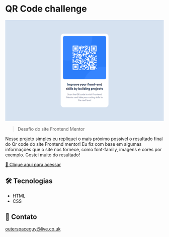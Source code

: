 # QR Code challenge

![preview](./.github/preview.png)

> Desafio do site Frontend Mentor

Nesse projeto simples eu repliquei o mais próximo possível o resultado final do Qr code do site Frontend mentor! Eu fiz com base em algumas informações que o site nos fornece, como font-family, imagens e cores por exemplo. Gostei muito do resultado!

[🔗 Clique aqui para acessar](https://filipesantos07.github.io/Desafio-qr-code/)

## 🛠️ Tecnologias

- HTML
- CSS

## 💛 Contato

outerspaceguy@live.co.uk
